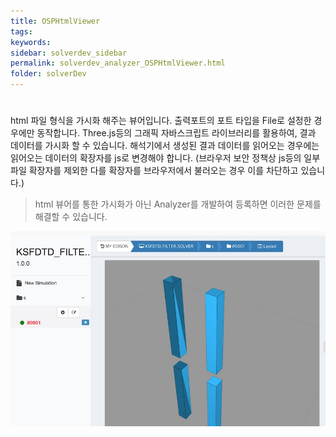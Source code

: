 ```yaml
---
title: OSPHtmlViewer
tags: 
keywords:
sidebar: solverdev_sidebar
permalink: solverdev_analyzer_OSPHtmlViewer.html
folder: solverDev
---
```

# 

html 파일 형식을 가시화 해주는 뷰어입니다. 출력포트의 포트 타입을 File로 설정한 경우에만 동작합니다. Three.js등의 그래픽 자바스크립트 라이브러리를 활용하여, 결과 데이터를 가시화 할 수 있습니다. 해석기에서 생성된 결과 데이터를 읽어오는 경우에는 읽어오는 데이터의 확장자를 js로 변경해야 합니다.
(브라우저 보안 정책상 js등의 일부 파일 확장자를 제외한 다를 확장자를 브라우저에서 불러오는 경우 이를 차단하고 있습니다.)

> html 뷰어를 통한 가시화가 아닌 Analyzer를 개발하여 등록하면 이러한 문제를 해결할 수 있습니다.

![OSPHtmlViewer](/images/solverdev/07/osphtml.jpg)

